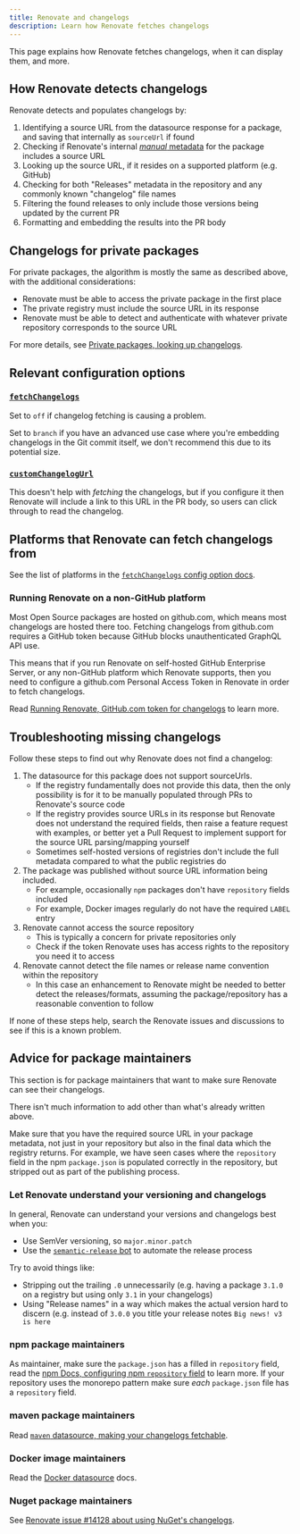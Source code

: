 ```yaml
---
title: Renovate and changelogs
description: Learn how Renovate fetches changelogs
---
```


This page explains how Renovate fetches changelogs, when it can display them, and more.

## How Renovate detects changelogs

Renovate detects and populates changelogs by:

1. Identifying a source URL from the datasource response for a package, and saving that internally as `sourceUrl` if found
1. Checking if Renovate's internal [_manual_ metadata](https://github.com/renovatebot/renovate/blob/main/lib/modules/datasource/metadata-manual.ts) for the package includes a source URL
1. Looking up the source URL, if it resides on a supported platform (e.g. GitHub)
1. Checking for both "Releases" metadata in the repository and any commonly known "changelog" file names
1. Filtering the found releases to only include those versions being updated by the current PR
1. Formatting and embedding the results into the PR body

## Changelogs for private packages

For private packages, the algorithm is mostly the same as described above, with the additional considerations:

- Renovate must be able to access the private package in the first place
- The private registry must include the source URL in its response
- Renovate must be able to detect and authenticate with whatever private repository corresponds to the source URL

For more details, see [Private packages, looking up changelogs](../getting-started/private-packages.md#looking-up-changelogs).

## Relevant configuration options

### [`fetchChangelogs`](../configuration-options.md#fetchchangelogs)

Set to `off` if changelog fetching is causing a problem.

Set to `branch` if you have an advanced use case where you're embedding changelogs in the Git commit itself, we don't recommend this due to its potential size.

### [`customChangelogUrl`](../configuration-options.md#customchangelogurl)

This doesn't help with _fetching_ the changelogs, but if you configure it then Renovate will include a link to this URL in the PR body, so users can click through to read the changelog.

## Platforms that Renovate can fetch changelogs from

See the list of platforms in the [`fetchChangelogs` config option docs](../configuration-options.md#fetchchangelogs).

### Running Renovate on a non-GitHub platform

Most Open Source packages are hosted on github.com, which means most changelogs are hosted there too.
Fetching changelogs from github.com requires a GitHub token because GitHub blocks unauthenticated GraphQL API use.

This means that if you run Renovate on self-hosted GitHub Enterprise Server, or any non-GitHub platform which Renovate supports, then you need to configure a github.com Personal Access Token in Renovate in order to fetch changelogs.

Read [Running Renovate, GitHub.com token for changelogs](../getting-started/running.md#githubcom-token-for-changelogs) to learn more.

## Troubleshooting missing changelogs

Follow these steps to find out why Renovate does not find a changelog:

1. The datasource for this package does not support sourceUrls.
   - If the registry fundamentally does not provide this data, then the only possibility is for it to be manually populated through PRs to Renovate's source code
   - If the registry provides source URLs in its response but Renovate does not understand the required fields, then raise a feature request with examples, or better yet a Pull Request to implement support for the source URL parsing/mapping yourself
   - Sometimes self-hosted versions of registries don't include the full metadata compared to what the public registries do
1. The package was published without source URL information being included.
   - For example, occasionally `npm` packages don't have `repository` fields included
   - For example, Docker images regularly do not have the required `LABEL` entry
1. Renovate cannot access the source repository
   - This is typically a concern for private repositories only
   - Check if the token Renovate uses has access rights to the repository you need it to access
1. Renovate cannot detect the file names or release name convention within the repository
   - In this case an enhancement to Renovate might be needed to better detect the releases/formats, assuming the package/repository has a reasonable convention to follow

If none of these steps help, search the Renovate issues and discussions to see if this is a known problem.

## Advice for package maintainers

This section is for package maintainers that want to make sure Renovate can see their changelogs.

There isn't much information to add other than what's already written above.

Make sure that you have the required source URL in your package metadata, not just in your repository but also in the final data which the registry returns.
For example, we have seen cases where the `repository` field in the npm `package.json` is populated correctly in the repository, but stripped out as part of the publishing process.

### Let Renovate understand your versioning and changelogs

In general, Renovate can understand your versions and changelogs best when you:

- Use SemVer versioning, so `major.minor.patch`
- Use the [`semantic-release` bot](https://github.com/semantic-release/semantic-release) to automate the release process

Try to avoid things like:

- Stripping out the trailing `.0` unnecessarily (e.g. having a package `3.1.0` on a registry but using only `3.1` in your changelogs)
- Using "Release names" in a way which makes the actual version hard to discern (e.g. instead of `3.0.0` you title your release notes `Big news! v3 is here`

### npm package maintainers

As maintainer, make sure the `package.json` has a filled in `repository` field, read the [npm Docs, configuring npm `repository` field](https://docs.npmjs.com/cli/v10/configuring-npm/package-json#repository) to learn more.
If your repository uses the monorepo pattern make sure _each_ `package.json` file has a `repository` field.

### maven package maintainers

Read [`maven` datasource, making your changelogs fetchable](https://docs.renovatebot.com/modules/datasource/maven/#making-your-changelogs-fetchable).

### Docker image maintainers

Read the [Docker datasource](https://docs.renovatebot.com/modules/datasource/docker/) docs.

### Nuget package maintainers

See [Renovate issue #14128 about using NuGet's changelogs](https://github.com/renovatebot/renovate/issues/14128).
